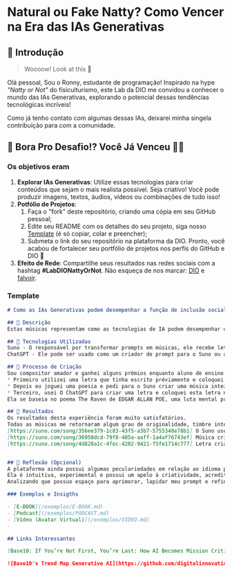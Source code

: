 # Natural ou Fake Natty? Como Vencer na Era das IAs Generativas

## 🚀 Introdução

> Woooow! Look at this 👀

Olá pessoal, Sou o Ronny, estudante de programação! Inspirado na hype _"Natty or Not"_ do fisiculturismo, este Lab da DIO me convidou a conhecer o mundo das IAs Generativas, explorando o potencial dessas tendências tecnológicas incríveis! 

Como já tenho contato com algumas dessas IAs, deixarei minha singela contribuição para com a comunidade.

## 🎯 Bora Pro Desafio!? Você Já Venceu 💪🤓

### Os objetivos eram

1. **Explorar IAs Generativas**: Utilize essas tecnologias para criar conteúdos que sejam o mais realista possível. Seja criativo! Você pode produzir imagens, textos, áudios, vídeos ou combinações de tudo isso!
1. **Potfólio de Projetos**:
    1. Faça o "fork" deste repositório, criando uma cópia em seu GitHub pessoal;
    2. Edite seu README com os detalhes do seu projeto, siga nosso [Template](#template) (é só copiar, colar e preencher);
    3. Submeta o link do seu repositório na plataforma da DIO. Pronto, você acabou de fortalecer seu portfólio de projetos nos perfis do GitHub e DIO 🚀
1. **Efeito de Rede**: Compartilhe seus resultados nas redes sociais com a hashtag **#LabDIONattyOrNot**. Não esqueça de nos marcar: [DIO](https://www.linkedin.com/school/dio-makethechange) e [falvojr](https://www.linkedin.com/in/falvojr).

### Template

```markdown
# Como as IAs Generativas podem desempenhar a função de inclusão social

## 📒 Descrição
Estas músicas representam como as tecnologias de IA podem desempenhar um função social importante e disruptiva no contexto musical.

## 🤖 Tecnologias Utilizadas
Suno - O responsável por transformar prompts em músicas, ele recebe letras inteiras, recebe arquivo de voz, entrega músicas com estilos musicais já consagrados.
ChatGPT - Ele pode ser usado como um criador de prompt para o Suno ou até mesmo criar a própria música com características solicitadas à ele.

## 🧐 Processo de Criação
Sou compositor amador e ganhei alguns prêmios enquanto aluno de ensino médio por criar canções e poesias, então utilizei três métodos distintos para criar composições no Suno.
* Primeiro utilizei uma letra que tinha escrito préviamente e coloquei os estilos e características que queria na música.
* Depois eu joguei uma poesia e pedi para o Suno criar uma música inteira em cima daquela poesia.
* Terceiro, usei O ChatGPT para criar uma letra e coloquei esta letra no Suno para ele criar com ela uma canção.
Ela se baseia no poema The Raven de EDGAR ALLAN POE, uma luta mental provocada pela perca de um grande amor.

## 🚀 Resultados
Os resultados desta experiência foram muito satisfatórios.
Todas as músicas me retornaram algum grau de originalidade, timbre interessante e praticamente qualquer gosto musical, pode ser satisfeito por essa IA.
[https://suno.com/song/356ee379-1c83-43f5-a3b7-5755348e78b1] O Suno usou a mimha poesia para criar esta música.
[https://suno.com/song/36950dcd-79f8-405a-aaff-1a4af76743ef] Música criada em co-produção com o ChatGPT. Escrevi partes e ele escreveu um complemento.
[https://suno.com/song/4d828a1c-4fec-4202-9421-f5fe1714c777] Letra criada inteiramente por mim e desenvolvida pelo Suno.


## 💭 Reflexão (Opcional)
A plataforma ainda possui algumas peculariedades em relação ao idioma pt-br, porém é uma ferramenta incrível caso a pessoa entenda a língua inglesa.
Ela é intuitiva, experimental e possui um apelo à criatividade, acredito que seja um bom jeito de incentivar a criativade de um programador, independente de seu nível de skill. 
Analizando que possuo espaço para aprimorar, lapidar meu prompt e refinar alguns estilos, deixarei a música pretendida mais próxima do meu desejo final.

### Exemplos e Insigths

- [E-BOOK](/exemplos/E-BOOK.md)
- [Podcast](/exemplos/PODCAST.md)
- [Vídeo (Avatar Virtual)](/exemplos/VIDEO.md)
- 

## Links Interessantes

[Base10: If You’re Not First, You’re Last: How AI Becomes Mission Critical](https://base10.vc/post/generative-ai-mission-critical/)

![Base10's Trend Map Generative AI](https://github.com/digitalinnovationone/lab-natty-or-not/assets/730492/f4df26e8-f8f7-4419-8252-c69d73ea930c)
